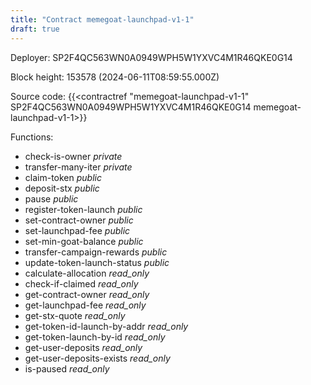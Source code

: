 ```yaml
---
title: "Contract memegoat-launchpad-v1-1"
draft: true
---
```

Deployer: SP2F4QC563WN0A0949WPH5W1YXVC4M1R46QKE0G14


 



Block height: 153578 (2024-06-11T08:59:55.000Z)

Source code: {{<contractref "memegoat-launchpad-v1-1" SP2F4QC563WN0A0949WPH5W1YXVC4M1R46QKE0G14 memegoat-launchpad-v1-1>}}

Functions:

* check-is-owner _private_
* transfer-many-iter _private_
* claim-token _public_
* deposit-stx _public_
* pause _public_
* register-token-launch _public_
* set-contract-owner _public_
* set-launchpad-fee _public_
* set-min-goat-balance _public_
* transfer-campaign-rewards _public_
* update-token-launch-status _public_
* calculate-allocation _read_only_
* check-if-claimed _read_only_
* get-contract-owner _read_only_
* get-launchpad-fee _read_only_
* get-stx-quote _read_only_
* get-token-id-launch-by-addr _read_only_
* get-token-launch-by-id _read_only_
* get-user-deposits _read_only_
* get-user-deposits-exists _read_only_
* is-paused _read_only_
